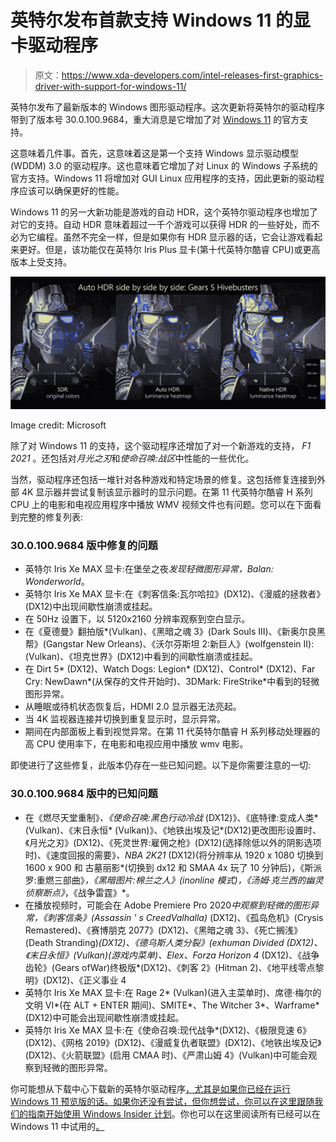 # 英特尔发布首款支持 Windows 11 的显卡驱动程序

> 原文：<https://www.xda-developers.com/intel-releases-first-graphics-driver-with-support-for-windows-11/>

英特尔发布了最新版本的 Windows 图形驱动程序。这次更新将英特尔的驱动程序带到了版本号 30.0.100.9684，重大消息是它增加了对 [Windows 11](https://www.xda-developers.com/windows-11/) 的官方支持。

这意味着几件事。首先，这意味着这是第一个支持 Windows 显示驱动模型(WDDM) 3.0 的驱动程序。这也意味着它增加了对 Linux 的 Windows 子系统的官方支持。Windows 11 将增加对 GUI Linux 应用程序的支持，因此更新的驱动程序应该可以确保更好的性能。

Windows 11 的另一大新功能是游戏的自动 HDR，这个英特尔驱动程序也增加了对它的支持。自动 HDR 意味着超过一千个游戏可以获得 HDR 的一些好处，而不必为它编程。虽然不完全一样，但是如果你有 HDR 显示器的话，它会让游戏看起来更好。但是，该功能仅在英特尔 Iris Plus 显卡(第十代英特尔酷睿 CPU)或更高版本上受支持。

 <picture>![Luminance heatmap for Auto HDR and Native HDR](img/dfbd3622dfb0f65a197d90f7b216e363.png)</picture> 

Image credit: Microsoft

除了对 Windows 11 的支持，这个驱动程序还增加了对一个新游戏的支持， *F1 2021* 。还包括对*月光之刃*和*使命召唤:战区*中性能的一些优化。

当然，驱动程序还包括一堆针对各种游戏和特定场景的修复。这包括修复连接到外部 4K 显示器并尝试复制该显示器时的显示问题。在第 11 代英特尔酷睿 H 系列 CPU 上的电影和电视应用程序中播放 WMV 视频文件也有问题。您可以在下面看到完整的修复列表:

### 30.0.100.9684 版中修复的问题

*   英特尔 Iris Xe MAX 显卡:在堡垒之夜*发现轻微图形异常，Balan: Wonderworld*。
*   英特尔 Iris Xe MAX 显卡:在《刺客信条:瓦尔哈拉》(DX12)、《漫威的拯救者》(DX12)中出现间歇性崩溃或挂起。
*   在 50Hz 设置下，以 5120x2160 分辨率观察到空白显示。
*   在《夏德曼》翻拍版*(Vulkan)、《黑暗之魂 3》(Dark Souls III)、《新奥尔良黑帮》(Gangstar New Orleans)、《沃尔芬斯坦 2:新巨人》(wolfgenstein II):(Vulkan)、《坦克世界》(DX12)中看到的间歇性崩溃或挂起。
*   在 Dirt 5* (DX12)、Watch Dogs: Legion* (DX12)、Control* (DX12)、Far Cry: NewDawn*(从保存的文件开始时)、3DMark: FireStrike*中看到的轻微图形异常。
*   从睡眠或待机状态恢复后，HDMI 2.0 显示器无法亮起。
*   当 4K 监视器连接并切换到重复显示时，显示异常。
*   期间在内部面板上看到视觉异常。在第 11 代英特尔酷睿 H 系列移动处理器的高 CPU 使用率下，在电影和电视应用中播放 wmv 电影。

即使进行了这些修复，此版本仍存在一些已知问题。以下是你需要注意的一切:

### 30.0.100.9684 版中的已知问题

*   在《燃尽天堂重制》*、《使命召唤:黑色行动冷战* (DX12)》、《底特律:变成人类* (Vulkan)、《末日永恒* (Vulkan)》、《地铁出埃及记*(DX12)更改图形设置时、《月光之刃》(DX12)、《死灵世界:雇佣之枪》(DX12)(选择除低以外的阴影选项时)、《速度回报的需要》*、NBA 2K21* (DX12)(将分辨率从 1920 x 1080 切换到 1600 x 900 和 古墓丽影*(切换到 dx12 和 SMAA 4x 玩了 10 分钟后)，《斯派罗:重燃三部曲》*，《黑暗图片:棉兰之人》(inonline 模式)，《汤姆·克兰西的幽灵侦察断点》*，《战争雷霆》*。
*   在播放视频时，可能会在 Adobe Premiere Pro 2020*中观察到轻微的图形异常，《刺客信条》(Assassin ' s CreedValhalla)* (DX12)、《孤岛危机》(Crysis Remastered)、《赛博朋克 2077》(DX12)、《黑暗之魂 3》、《死亡搁浅》(Death Stranding)*(DX12)、《德乌斯人类分裂》(exhuman Divided *(DX12)、《末日永恒》(Vulkan)(游戏内菜单)、Elex*、Forza Horizon 4* (DX12)、《战争齿轮》(Gears ofWar)终极版*(DX12)、《刺客 2》(Hitman 2)、《地平线零点黎明》(DX12)、《正义事业 4
*   英特尔 Iris Xe MAX 显卡:在 Rage 2* (Vulkan)(进入主菜单时)、席德·梅尔的文明 VI*(在 ALT + ENTER 期间)、SMITE*、The Witcher 3*、Warframe* (DX12)中可能会出现间歇性崩溃或挂起。
*   英特尔 Iris Xe MAX 显卡:在《使命召唤:现代战争*(DX12)、《极限竞速 6》(DX12)、《网格 2019》(DX12)、《漫威复仇者联盟》(DX12)、《地铁出埃及记》(DX12)、《火箭联盟》(启用 CMAA 时)、《严肃山姆 4》(Vulkan)中可能会观察到轻微的图形异常。

你可能想从下载中心下载新的英特尔驱动程序[，尤其是如果你已经在运行 Windows 11 预览版的话。如果你还没有尝试，但你想尝试，你可以在这里跟随我们的指南](https://downloadcenter.intel.com/download/30579/Intel-Graphics-Windows-DCH-Drivers)[开始使用 Windows Insider 计划](https://www.xda-developers.com/how-to-prepare-pc-windows-11-beta/)。你也可以在这里阅读所有已经可以在 Windows 11 中试用的[。](https://www.xda-developers.com/windows-11-features-in-preview/)